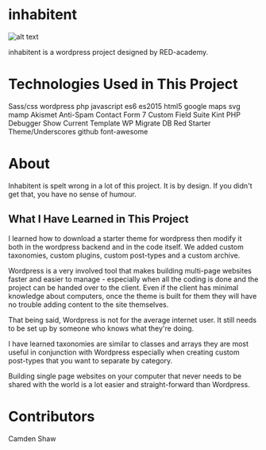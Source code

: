 # inhabitent

![alt text](readme-image/Inhabitent.png "Welcome to the Inhabitent Wordpress Site")

inhabitent is a wordpress project designed by RED-academy.

# Technologies Used in This Project
Sass/css    wordpress   php   javascript es6  es2015    html5    google maps   svg   mamp    Akismet Anti-Spam   Contact Form 7    Custom Field Suite    Kint PHP Debugger   Show Current Template   WP Migrate DB   Red Starter Theme/Underscores    github    font-awesome

# About
Inhabitent is spelt wrong in a lot of this project.  It is by design.  If you didn't get that, you have no sense of humour.

## What I Have Learned in This Project

I learned how to download a starter theme for wordpress then modify it both in the wordpress backend and in the code itself.  We added custom taxonomies, custom plugins, custom post-types and a custom archive.

Wordpress is a very involved tool that makes building multi-page websites faster and easier to manage - especially when all the coding is done and the project can be handed over to the client.  Even if the client has minimal knowledge about computers, once the theme is built for them they will have no trouble adding content to the site themselves.

That being said, Wordpress is not for the average internet user.  It still needs to be set up by someone who knows what they're doing.

I have learned taxonomies are similar to classes and arrays they are most useful in conjunction with Wordpress especially when creating custom post-types that you want to separate by category.

Building single page websites on your computer that never needs to be shared with the world is a lot easier and straight-forward than Wordpress.

# Contributors
Camden Shaw
